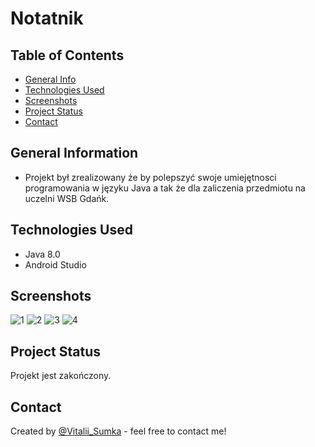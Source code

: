 # Notatnik


## Table of Contents
* [General Info](#general-information)
* [Technologies Used](#technologies-used)
* [Screenshots](#screenshots)
* [Project Status](#project-status)
* [Contact](#contact)
<!-- * [License](#license) -->


## General Information
- Projekt był zrealizowany że by polepszyć swoje umiejętnosci programowania w języku Java a tak że dla zaliczenia przedmiotu na uczelni WSB Gdańk.


## Technologies Used
- Java 8.0
- Android Studio


## Screenshots
![1](https://user-images.githubusercontent.com/61744465/119876971-c20a8b00-bf28-11eb-86af-9087c3ca698a.png)
![2](https://user-images.githubusercontent.com/61744465/119876983-c636a880-bf28-11eb-926a-102bf0dbb2cc.png)
![3](https://user-images.githubusercontent.com/61744465/119876988-c767d580-bf28-11eb-9164-b175a864188d.png)
![4](https://user-images.githubusercontent.com/61744465/119876993-c8990280-bf28-11eb-8a6b-c9f04d3c475d.png)













## Project Status
Projekt jest zakończony.


## Contact
Created by [@Vitalii_Sumka](https://www.facebook.com/vitalii.sumka) - feel free to contact me!


<!-- Optional -->
<!-- ## License -->
<!-- This project is open source and available under the [... License](). -->

<!-- You don't have to include all sections - just the one's relevant to your project -->
